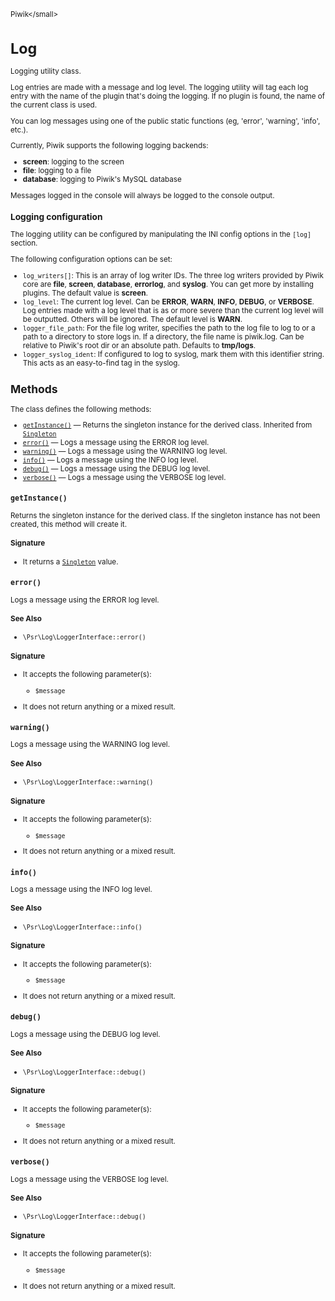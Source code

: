 <small>Piwik\</small>

Log
===

Logging utility class.

Log entries are made with a message and log level. The logging utility will tag each
log entry with the name of the plugin that's doing the logging. If no plugin is found,
the name of the current class is used.

You can log messages using one of the public static functions (eg, 'error', 'warning',
'info', etc.).

Currently, Piwik supports the following logging backends:

- **screen**: logging to the screen
- **file**: logging to a file
- **database**: logging to Piwik's MySQL database

Messages logged in the console will always be logged to the console output.

### Logging configuration

The logging utility can be configured by manipulating the INI config options in the
`[log]` section.

The following configuration options can be set:

- `log_writers[]`: This is an array of log writer IDs. The three log writers provided
                   by Piwik core are **file**, **screen**, **database**, **errorlog**,
                   and **syslog**. You can get more by installing plugins. The default
                   value is **screen**.
- `log_level`: The current log level. Can be **ERROR**, **WARN**, **INFO**, **DEBUG**,
               or **VERBOSE**. Log entries made with a log level that is as or more
               severe than the current log level will be outputted. Others will be
               ignored. The default level is **WARN**.
- `logger_file_path`: For the file log writer, specifies the path to the log file
                      to log to or a path to a directory to store logs in. If a
                      directory, the file name is piwik.log. Can be relative to
                      Piwik's root dir or an absolute path. Defaults to **tmp/logs**.
- `logger_syslog_ident`: If configured to log to syslog, mark them with this
                         identifier string.  This acts as an easy-to-find tag in
                         the syslog.

Methods
-------

The class defines the following methods:

- [`getInstance()`](#getinstance) &mdash; Returns the singleton instance for the derived class. Inherited from [`Singleton`](../Piwik/Singleton.md)
- [`error()`](#error) &mdash; Logs a message using the ERROR log level.
- [`warning()`](#warning) &mdash; Logs a message using the WARNING log level.
- [`info()`](#info) &mdash; Logs a message using the INFO log level.
- [`debug()`](#debug) &mdash; Logs a message using the DEBUG log level.
- [`verbose()`](#verbose) &mdash; Logs a message using the VERBOSE log level.

<a name="getinstance" id="getinstance"></a>
<a name="getInstance" id="getInstance"></a>
### `getInstance()`

Returns the singleton instance for the derived class. If the singleton instance
has not been created, this method will create it.

#### Signature

- It returns a [`Singleton`](../Piwik/Singleton.md) value.

<a name="error" id="error"></a>
<a name="error" id="error"></a>
### `error()`

Logs a message using the ERROR log level.

#### See Also

- `\Psr\Log\LoggerInterface::error()`

#### Signature

-  It accepts the following parameter(s):
    - `$message`
      
- It does not return anything or a mixed result.

<a name="warning" id="warning"></a>
<a name="warning" id="warning"></a>
### `warning()`

Logs a message using the WARNING log level.

#### See Also

- `\Psr\Log\LoggerInterface::warning()`

#### Signature

-  It accepts the following parameter(s):
    - `$message`
      
- It does not return anything or a mixed result.

<a name="info" id="info"></a>
<a name="info" id="info"></a>
### `info()`

Logs a message using the INFO log level.

#### See Also

- `\Psr\Log\LoggerInterface::info()`

#### Signature

-  It accepts the following parameter(s):
    - `$message`
      
- It does not return anything or a mixed result.

<a name="debug" id="debug"></a>
<a name="debug" id="debug"></a>
### `debug()`

Logs a message using the DEBUG log level.

#### See Also

- `\Psr\Log\LoggerInterface::debug()`

#### Signature

-  It accepts the following parameter(s):
    - `$message`
      
- It does not return anything or a mixed result.

<a name="verbose" id="verbose"></a>
<a name="verbose" id="verbose"></a>
### `verbose()`

Logs a message using the VERBOSE log level.

#### See Also

- `\Psr\Log\LoggerInterface::debug()`

#### Signature

-  It accepts the following parameter(s):
    - `$message`
      
- It does not return anything or a mixed result.

